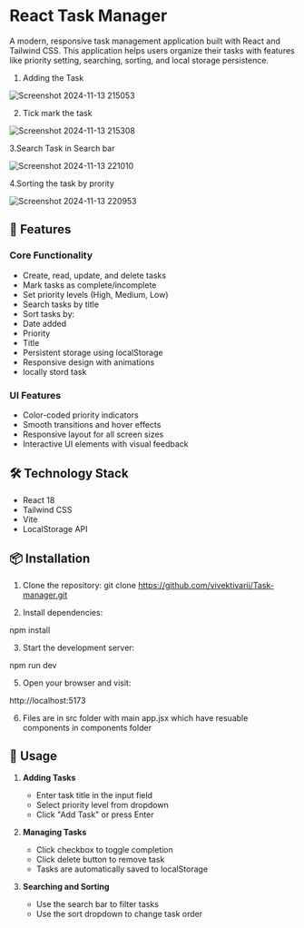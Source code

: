 # React Task Manager

A modern, responsive task management application built with React and Tailwind CSS. This application helps users organize their tasks with features like priority setting, searching, sorting, and local storage persistence.

1. Adding the Task

![Screenshot 2024-11-13 215053](https://github.com/user-attachments/assets/8e6336ad-7d0f-4657-bc6a-658d5c610d2f)

2. Tick mark the task

![Screenshot 2024-11-13 215308](https://github.com/user-attachments/assets/e416edfb-3a3d-49ad-a6cf-36eb99b03ec2)

3.Search Task in Search bar

![Screenshot 2024-11-13 221010](https://github.com/user-attachments/assets/973f19e7-9a5b-4118-8873-6fd83c0a798a)

4.Sorting the task by prority

![Screenshot 2024-11-13 220953](https://github.com/user-attachments/assets/26840157-f733-4eeb-ae5e-30561aee30bc)




## 🚀 Features

### Core Functionality
-  Create, read, update, and delete tasks
-  Mark tasks as complete/incomplete
-  Set priority levels (High, Medium, Low)
-  Search tasks by title
-  Sort tasks by:
  - Date added
  - Priority
  - Title
-  Persistent storage using localStorage
-  Responsive design with animations
-  locally stord task 

### UI Features
- Color-coded priority indicators
- Smooth transitions and hover effects
- Responsive layout for all screen sizes
- Interactive UI elements with visual feedback

## 🛠️ Technology Stack

- React 18
- Tailwind CSS
- Vite
- LocalStorage API

## 📦 Installation

1. Clone the repository:
 git clone https://github.com/vivektivarii/Task-manager.git

2. Install dependencies:

  npm install

3. Start the development server:

  npm run dev

5. Open your browser and visit:
 
  http://localhost:5173

6. Files are in src folder
    with main app.jsx
    which have resuable components in components folder


## 🎯 Usage

1. **Adding Tasks**
   - Enter task title in the input field
   - Select priority level from dropdown
   - Click "Add Task" or press Enter

2. **Managing Tasks**
   - Click checkbox to toggle completion
   - Click delete button to remove task
   - Tasks are automatically saved to localStorage

3. **Searching and Sorting**
   - Use the search bar to filter tasks
   - Use the sort dropdown to change task order


  
